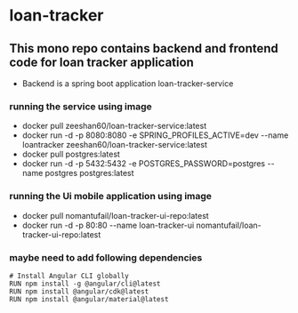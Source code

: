 # loan-tracker

## This mono repo contains backend and frontend code for loan tracker application
- Backend is a spring boot application loan-tracker-service
### running the service using image
- docker pull zeeshan60/loan-tracker-service:latest
- docker run -d -p 8080:8080 -e SPRING_PROFILES_ACTIVE=dev --name loantracker zeeshan60/loan-tracker-service:latest
- docker pull postgres:latest
- docker run -d -p 5432:5432 -e POSTGRES_PASSWORD=postgres --name postgres postgres:latest
### running the Ui mobile application using image
- docker pull nomantufail/loan-tracker-ui-repo:latest
- docker run -d -p 80:80 --name loan-tracker-ui nomantufail/loan-tracker-ui-repo:latest

### maybe need to add following dependencies
```shell
# Install Angular CLI globally
RUN npm install -g @angular/cli@latest
RUN npm install @angular/cdk@latest
RUN npm install @angular/material@latest
```